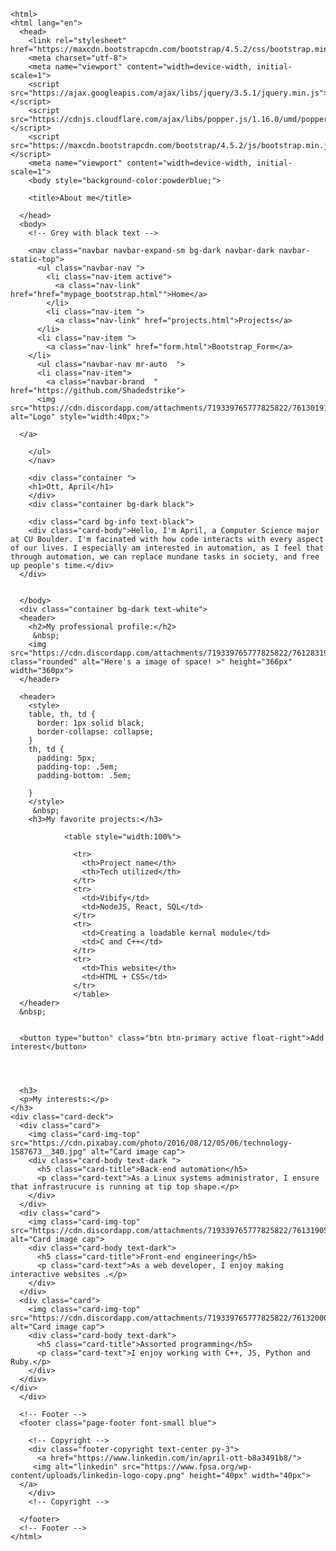 
<!DOCTYPE html>
    <html>
    <html lang="en">
      <head>
        <link rel="stylesheet" href="https://maxcdn.bootstrapcdn.com/bootstrap/4.5.2/css/bootstrap.min.css">
        <meta charset="utf-8">
        <meta name="viewport" content="width=device-width, initial-scale=1">
        <script src="https://ajax.googleapis.com/ajax/libs/jquery/3.5.1/jquery.min.js"></script>
        <script src="https://cdnjs.cloudflare.com/ajax/libs/popper.js/1.16.0/umd/popper.min.js"></script>
        <script src="https://maxcdn.bootstrapcdn.com/bootstrap/4.5.2/js/bootstrap.min.js"></script>
        <meta name="viewport" content="width=device-width, initial-scale=1">
        <body style="background-color:powderblue;">

        <title>About me</title>

      </head>
      <body>
        <!-- Grey with black text -->

        <nav class="navbar navbar-expand-sm bg-dark navbar-dark navbar-static-top">
          <ul class="navbar-nav ">
            <li class="nav-item active">
              <a class="nav-link" href="href="mypage_bootstrap.html"">Home</a>
            </li>
            <li class="nav-item ">
              <a class="nav-link" href="projects.html">Projects</a>
          </li>
          <li class="nav-item ">
            <a class="nav-link" href="form.html">Bootstrap_Form</a>
        </li>
          <ul class="navbar-nav mr-auto  ">
          <li class="nav-item">
            <a class="navbar-brand  " href="https://github.com/Shadedstrike">
          <img src="https://cdn.discordapp.com/attachments/719339765777825822/761301913593053184/empty.png" alt="Logo" style="width:40px;">

      </a>

        </ul>
        </nav>

        <div class="container ">
        <h1>Ott, April</h1>
        </div>
        <div class="container bg-dark black">

        <div class="card bg-info text-black">
        <div class="card-body">Hello, I'm April, a Computer Science major at CU Boulder. I'm facinated with how code interacts with every aspect of our lives. I especially am interested in automation, as I feel that through automation, we can replace mundane tasks in society, and free up people's time.</div>
      </div>


      </body>
      <div class="container bg-dark text-white">
      <header>
        <h2>My professional profile:</h2>
         &nbsp;
        <img src="https://cdn.discordapp.com/attachments/719339765777825822/761283192107171880/P_20200707_135304_1_1.jpg" class="rounded" alt="Here's a image of space! >" height="366px" width="360px">
      </header>

      <header>
        <style>
        table, th, td {
          border: 1px solid black;
          border-collapse: collapse;
        }
        th, td {
          padding: 5px;
          padding-top: .5em;
          padding-bottom: .5em;

        }
        </style>
         &nbsp;
        <h3>My favorite projects:</h3>

                <table style="width:100%">

                  <tr>
                    <th>Project name</th>
                    <th>Tech utilized</th>
                  </tr>
                  <tr>
                    <td>Vibify</td>
                    <td>NodeJS, React, SQL</td>
                  </tr>
                  <tr>
                    <td>Creating a loadable kernal module</td>
                    <td>C and C++</td>
                  </tr>
                  <tr>
                    <td>This website</th>
                    <td>HTML + CSS</td>
                  </tr>
                  </table>
      </header>
      &nbsp;


      <button type="button" class="btn btn-primary active float-right">Add interest</button>




      <h3>
      <p>My interests:</p>
    </h3>
    <div class="card-deck">
      <div class="card">
        <img class="card-img-top" src="https://cdn.pixabay.com/photo/2016/08/12/05/06/technology-1587673__340.jpg" alt="Card image cap">
        <div class="card-body text-dark ">
          <h5 class="card-title">Back-end automation</h5>
          <p class="card-text">As a Linux systems administrator, I ensure that infrastrucure is running at tip top shape.</p>
        </div>
      </div>
      <div class="card">
        <img class="card-img-top" src="https://cdn.discordapp.com/attachments/719339765777825822/761319055461842944/coonstruct.png" alt="Card image cap">
        <div class="card-body text-dark">
          <h5 class="card-title">Front-end engineering</h5>
          <p class="card-text">As a web developer, I enjoy making interactive websites .</p>
        </div>
      </div>
      <div class="card">
        <img class="card-img-top" src="https://cdn.discordapp.com/attachments/719339765777825822/761320009678061568/codeeeee.png" alt="Card image cap">
        <div class="card-body text-dark">
          <h5 class="card-title">Assorted programming</h5>
          <p class="card-text">I enjoy working with C++, JS, Python and Ruby.</p>
        </div>
      </div>
    </div>
      </div>

      <!-- Footer -->
      <footer class="page-footer font-small blue">

        <!-- Copyright -->
        <div class="footer-copyright text-center py-3">
          <a href="https://www.linkedin.com/in/april-ott-b8a3491b8/">
         <img alt="linkedin" src="https://www.fpsa.org/wp-content/uploads/linkedin-logo-copy.png" height="40px" width="40px">
      </a>
        </div>
        <!-- Copyright -->

      </footer>
      <!-- Footer -->
    </html>
